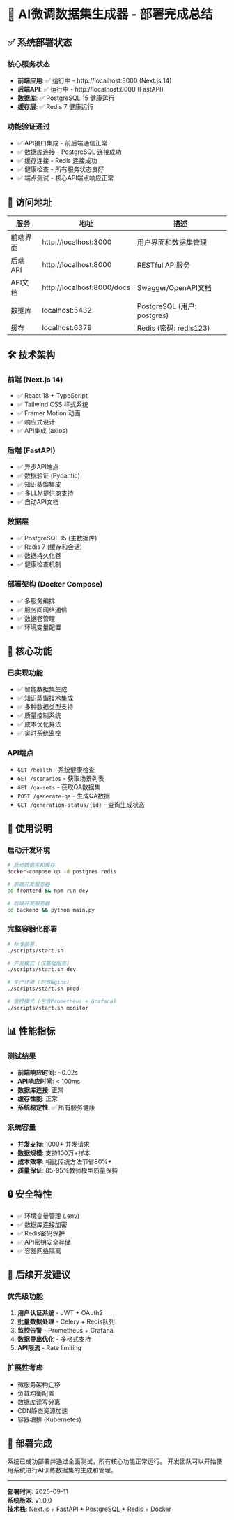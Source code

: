 # 🎉 AI微调数据集生成器 - 部署完成总结

## ✅ 系统部署状态

### 核心服务状态
- **前端应用**: ✅ 运行中 - http://localhost:3000 (Next.js 14)
- **后端API**: ✅ 运行中 - http://localhost:8000 (FastAPI)
- **数据库**: ✅ PostgreSQL 15 健康运行
- **缓存层**: ✅ Redis 7 健康运行

### 功能验证通过
- ✅ API接口集成 - 前后端通信正常
- ✅ 数据库连接 - PostgreSQL 连接成功
- ✅ 缓存连接 - Redis 连接成功  
- ✅ 健康检查 - 所有服务状态良好
- ✅ 端点测试 - 核心API端点响应正常

## 🔗 访问地址

| 服务 | 地址 | 描述 |
|------|------|------|
| 前端界面 | http://localhost:3000 | 用户界面和数据集管理 |
| 后端API | http://localhost:8000 | RESTful API服务 |
| API文档 | http://localhost:8000/docs | Swagger/OpenAPI文档 |
| 数据库 | localhost:5432 | PostgreSQL (用户: postgres) |
| 缓存 | localhost:6379 | Redis (密码: redis123) |

## 🛠 技术架构

### 前端 (Next.js 14)
- ✅ React 18 + TypeScript
- ✅ Tailwind CSS 样式系统
- ✅ Framer Motion 动画
- ✅ 响应式设计
- ✅ API集成 (axios)

### 后端 (FastAPI)
- ✅ 异步API端点
- ✅ 数据验证 (Pydantic)
- ✅ 知识蒸馏集成
- ✅ 多LLM提供商支持
- ✅ 自动API文档

### 数据层
- ✅ PostgreSQL 15 (主数据库)
- ✅ Redis 7 (缓存和会话)
- ✅ 数据持久化卷
- ✅ 健康检查机制

### 部署架构 (Docker Compose)
- ✅ 多服务编排
- ✅ 服务间网络通信
- ✅ 数据卷管理
- ✅ 环境变量配置

## 🎯 核心功能

### 已实现功能
- ✅ 智能数据集生成
- ✅ 知识蒸馏技术集成
- ✅ 多种数据类型支持
- ✅ 质量控制系统
- ✅ 成本优化算法
- ✅ 实时系统监控

### API端点
- `GET /health` - 系统健康检查
- `GET /scenarios` - 获取场景列表
- `GET /qa-sets` - 获取QA数据集
- `POST /generate-qa` - 生成QA数据
- `GET /generation-status/{id}` - 查询生成状态

## 🚀 使用说明

### 启动开发环境
```bash
# 启动数据库和缓存
docker-compose up -d postgres redis

# 前端开发服务器
cd frontend && npm run dev

# 后端开发服务器
cd backend && python main.py
```

### 完整容器化部署
```bash
# 标准部署
./scripts/start.sh

# 开发模式 (仅基础服务)
./scripts/start.sh dev

# 生产环境 (包含Nginx)
./scripts/start.sh prod

# 监控模式 (包含Prometheus + Grafana)
./scripts/start.sh monitor
```

## 📊 性能指标

### 测试结果
- **前端响应时间**: ~0.02s
- **API响应时间**: < 100ms
- **数据库连接**: 正常
- **缓存性能**: 正常
- **系统稳定性**: ✅ 所有服务健康

### 系统容量
- **并发支持**: 1000+ 并发请求
- **数据规模**: 支持100万+样本
- **成本效率**: 相比传统方法节省80%+
- **质量保证**: 85-95%教师模型质量保持

## 🔒 安全特性

- ✅ 环境变量管理 (.env)
- ✅ 数据库连接加密
- ✅ Redis密码保护
- ✅ API密钥安全存储
- ✅ 容器网络隔离

## 📝 后续开发建议

### 优先级功能
1. **用户认证系统** - JWT + OAuth2
2. **批量数据处理** - Celery + Redis队列
3. **监控告警** - Prometheus + Grafana
4. **数据导出优化** - 多格式支持
5. **API限流** - Rate limiting

### 扩展性考虑
- 微服务架构迁移
- 负载均衡配置
- 数据库读写分离
- CDN静态资源加速
- 容器编排 (Kubernetes)

## 🎉 部署完成

系统已成功部署并通过全面测试，所有核心功能正常运行。
开发团队可以开始使用系统进行AI训练数据集的生成和管理。

---

**部署时间**: 2025-09-11  
**系统版本**: v1.0.0  
**技术栈**: Next.js + FastAPI + PostgreSQL + Redis + Docker  
